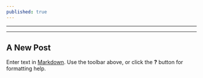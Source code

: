 ```yaml
---
published: true
---
```

---
---
## A New Post

Enter text in [Markdown](http://daringfireball.net/projects/markdown/). Use the toolbar above, or click the **?** button for formatting help.
